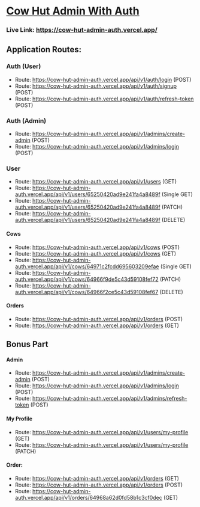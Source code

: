# [Cow Hut Admin With Auth](https://cow-hut-admin-auth.vercel.app/)

  ### Live Link: https://cow-hut-admin-auth.vercel.app/

  ## Application Routes:
  
   ### Auth (User)
   - Route: https://cow-hut-admin-auth.vercel.app/api/v1/auth/login (POST)
   - Route: https://cow-hut-admin-auth.vercel.app/api/v1/auth/signup (POST)
   - Route:  https://cow-hut-admin-auth.vercel.app/api/v1/auth/refresh-token (POST)

   ### Auth (Admin)
   - Route: https://cow-hut-admin-auth.vercel.app/api/v1/admins/create-admin (POST)
   - Route: https://cow-hut-admin-auth.vercel.app/api/v1/admins/login (POST)
   
   ### User
   - Route: https://cow-hut-admin-auth.vercel.app/api/v1/users (GET)
   - Route: https://cow-hut-admin-auth.vercel.app/api/v1/users/65250420ad9e241fa4a8489f (Single GET)
   - Route: https://cow-hut-admin-auth.vercel.app/api/v1/users/65250420ad9e241fa4a8489f (PATCH)
   - Route: https://cow-hut-admin-auth.vercel.app/api/v1/users/65250420ad9e241fa4a8489f (DELETE)

   #### Cows
   - Route: https://cow-hut-admin-auth.vercel.app/api/v1/cows (POST)
   - Route: https://cow-hut-admin-auth.vercel.app/api/v1/cows (GET)
   - Route: https://cow-hut-admin-auth.vercel.app/api/v1/cows/64971c2fcdd695603209efae (Single GET)
   - Route: https://cow-hut-admin-auth.vercel.app/api/v1/cows/64966f9de5c43d59108fef72 (PATCH)
   - Route: https://cow-hut-admin-auth.vercel.app/api/v1/cows/64966f2ce5c43d59108fef67 (DELETE)

   #### Orders
   - Route: https://cow-hut-admin-auth.vercel.app/api/v1/orders (POST)
   - Route: https://cow-hut-admin-auth.vercel.app/api/v1/orders (GET)

 ## Bonus Part

#### Admin
   - Route: https://cow-hut-admin-auth.vercel.app/api/v1/admins/create-admin (POST)
   - Route: https://cow-hut-admin-auth.vercel.app/api/v1/admins/login (POST)
   - Route: https://cow-hut-admin-auth.vercel.app/api/v1/admins/refresh-token (POST)

#### My Profile
- Route: https://cow-hut-admin-auth.vercel.app/api/v1/users/my-profile (GET)
- Route: https://cow-hut-admin-auth.vercel.app/api/v1/users/my-profile (PATCH)

#### Order:
 - Route: https://cow-hut-admin-auth.vercel.app/api/v1/orders (GET)
 - Route: https://cow-hut-admin-auth.vercel.app/api/v1/orders (POST)
 - Route: https://cow-hut-admin-auth.vercel.app/api/v1/orders/64968a62d0fd58b1c3cf0dec (GET)
